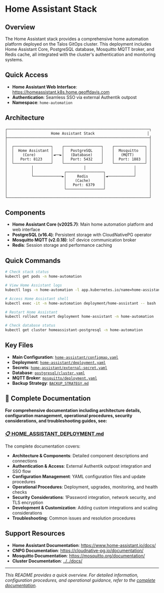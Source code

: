 # Home Assistant Stack

## Overview

The Home Assistant stack provides a comprehensive home automation platform deployed on the Talos GitOps cluster. This deployment includes Home Assistant Core, PostgreSQL database, Mosquitto MQTT broker, and Redis cache, all integrated with the cluster's authentication and monitoring systems.

## Quick Access

- **Home Assistant Web Interface**: https://homeassistant.k8s.home.geoffdavis.com
- **Authentication**: Seamless SSO via external Authentik outpost
- **Namespace**: `home-automation`

## Architecture

```
┌─────────────────────────────────────────────────────────────────┐
│                    Home Assistant Stack                        │
├─────────────────────────────────────────────────────────────────┤
│                                                                 │
│  ┌─────────────────┐    ┌─────────────────┐    ┌──────────────┐ │
│  │  Home Assistant │    │   PostgreSQL    │    │  Mosquitto   │ │
│  │    (Core)       │◄──►│   (Database)    │    │   (MQTT)     │ │
│  │   Port: 8123    │    │   Port: 5432    │    │  Port: 1883  │ │
│  └─────────────────┘    └─────────────────┘    └──────────────┘ │
│           │                       │                      │      │
│           │              ┌─────────────────┐             │      │
│           └─────────────►│     Redis       │◄────────────┘      │
│                          │    (Cache)      │                    │
│                          │   Port: 6379    │                    │
│                          └─────────────────┘                    │
│                                                                 │
└─────────────────────────────────────────────────────────────────┘
```

## Components

- **Home Assistant Core (v2025.7)**: Main home automation platform and web interface
- **PostgreSQL (v16.4)**: Persistent storage with CloudNativePG operator
- **Mosquitto MQTT (v2.0.18)**: IoT device communication broker
- **Redis**: Session storage and performance caching

## Quick Commands

```bash
# Check stack status
kubectl get pods -n home-automation

# View Home Assistant logs
kubectl logs -n home-automation -l app.kubernetes.io/name=home-assistant

# Access Home Assistant shell
kubectl exec -it -n home-automation deployment/home-assistant -- bash

# Restart Home Assistant
kubectl rollout restart deployment home-assistant -n home-automation

# Check database status
kubectl get cluster homeassistant-postgresql -n home-automation
```

## Key Files

- **Main Configuration**: [`home-assistant/configmap.yaml`](home-assistant/configmap.yaml)
- **Deployment**: [`home-assistant/deployment.yaml`](home-assistant/deployment.yaml)
- **Secrets**: [`home-assistant/external-secret.yaml`](home-assistant/external-secret.yaml)
- **Database**: [`postgresql/cluster.yaml`](postgresql/cluster.yaml)
- **MQTT Broker**: [`mosquitto/deployment.yaml`](mosquitto/deployment.yaml)
- **Backup Strategy**: [`BACKUP_STRATEGY.md`](BACKUP_STRATEGY.md)

## 📖 Complete Documentation

**For comprehensive documentation including architecture details, configuration management, operational procedures, security considerations, and troubleshooting guides, see:**

### [**📋 HOME_ASSISTANT_DEPLOYMENT.md**](../../docs/HOME_ASSISTANT_DEPLOYMENT.md)

The complete documentation covers:

- **Architecture & Components**: Detailed component descriptions and connections
- **Authentication & Access**: External Authentik outpost integration and SSO flow
- **Configuration Management**: YAML configuration files and update procedures
- **Operational Procedures**: Deployment, upgrades, monitoring, and health checks
- **Security Considerations**: 1Password integration, network security, and TLS encryption
- **Development & Customization**: Adding custom integrations and scaling considerations
- **Troubleshooting**: Common issues and resolution procedures

## Support Resources

- **Home Assistant Documentation**: https://www.home-assistant.io/docs/
- **CNPG Documentation**: https://cloudnative-pg.io/documentation/
- **Mosquitto Documentation**: https://mosquitto.org/documentation/
- **Cluster Documentation**: [../../docs/](../../docs/)

---

_This README provides a quick overview. For detailed information, configuration procedures, and operational guidance, refer to the [complete documentation](../../docs/HOME_ASSISTANT_DEPLOYMENT.md)._
